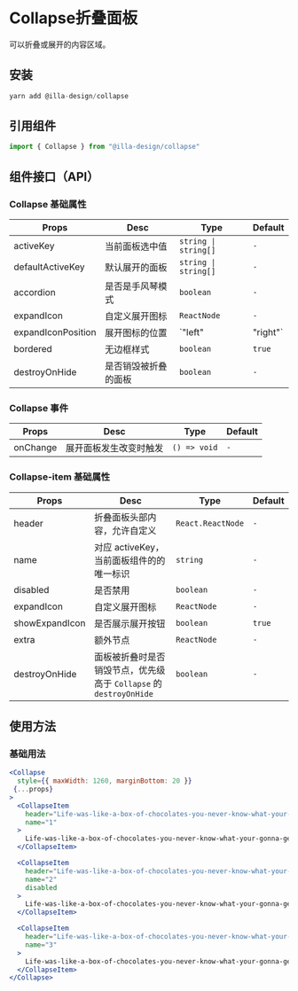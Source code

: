 # Collapse折叠面板

可以折叠或展开的内容区域。

## 安装

```jsx
yarn add @illa-design/collapse
```

## 引用组件

```jsx
import { Collapse } from "@illa-design/collapse"
```

## 组件接口（API）

### Collapse 基础属性

| Props              | Desc                 | Type                 | Default |
| ------------------ | -------------------- | -------------------- | ------- |
| activeKey          | 当前面板选中值       | `string \| string[]` | `-`     |
| defaultActiveKey   | 默认展开的面板       | `string \| string[]` | `-`     |
| accordion          | 是否是手风琴模式     | `boolean`            | `-`     |
| expandIcon         | 自定义展开图标       | `ReactNode`          | `-`     |
| expandIconPosition | 展开图标的位置       | `"left" | "right"`   | `left`  |
| bordered           | 无边框样式           | `boolean`            | `true`  |
| destroyOnHide      | 是否销毁被折叠的面板 | `boolean`            | `-`     |

### Collapse 事件

| Props    | Desc                   | Type         | Default |
| -------- | ---------------------- | ------------ | ------- |
| onChange | 展开面板发生改变时触发 | `() => void` | `-`     |

### Collapse-item 基础属性

| Props          | Desc                                                         | Type              | Default |
| -------------- | ------------------------------------------------------------ | ----------------- | ------- |
| header         | 折叠面板头部内容，允许自定义                                 | `React.ReactNode` | `-`     |
| name           | 对应 activeKey，当前面板组件的的唯一标识                     | `string`          | `-`     |
| disabled       | 是否禁用                                                     | `boolean`         | `-`     |
| expandIcon     | 自定义展开图标                                               | `ReactNode`       | `-`     |
| showExpandIcon | 是否展示展开按钮                                             | `boolean`         | `true`  |
| extra          | 额外节点                                                     | `ReactNode`       | `-`     |
| destroyOnHide  | 面板被折叠时是否销毁节点，优先级高于 `Collapse` 的 `destroyOnHide` | `boolean`         | `-`     |

## 使用方法

### 基础用法

```jsx
<Collapse
  style={{ maxWidth: 1260, marginBottom: 20 }}
 {...props}
>
  <CollapseItem
    header="Life-was-like-a-box-of-chocolates-you-never-know-what-your-gonna-get"
    name="1"
  >
    Life-was-like-a-box-of-chocolates-you-never-know-what-your-gonna-get
  </CollapseItem>

  <CollapseItem
    header="Life-was-like-a-box-of-chocolates-you-never-know-what-your-gonna-get"
    name="2"
    disabled
  >
    Life-was-like-a-box-of-chocolates-you-never-know-what-your-gonna-get
  </CollapseItem>

  <CollapseItem
    header="Life-was-like-a-box-of-chocolates-you-never-know-what-your-gonna-get"
    name="3"
  >
    Life-was-like-a-box-of-chocolates-you-never-know-what-your-gonna-get
  </CollapseItem>
</Collapse>
```
